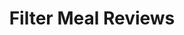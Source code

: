 ---
type: event
id: event.filter_meal_reviews
feature_id: feature.meal_reviews
title: Filter Meal Reviews
description: |
  Triggered when the user applies filters to the meal reviews displayed in the History tab of the Meal Reviews Center. Allows filtering by date range, meal type, sentiment, or rating.

preconditions:
  screens:
    - screen.meal_reviews_center: state.rendered
  components:
    - component.filter_sort_bar: state.rendered
    - component.review_card_list: state.rendered

trigger:
  trigger_type: user_action
  component: component.filter_sort_bar
  screen: screen.meal_reviews_center

api_request:
  endpoint: endpoint.api.meal-review_completed.GET
  method: GET
  url: /api/meal-review/completed
  parameters:
    - name: date_from
      description: Start date for filtering.
    - name: date_to
      description: End date for filtering.
    - name: sentiment
      description: Filter by sentiment (positive, neutral, negative).
    - name: rating
      description: Filter by minimum rating (1-5).
  description: Fetches filtered meal reviews based on user selections.

db_interactions:
  relational:
    - table.meal_reviews:
        actions:
          - "Query filtered reviews based on user selections."
  graph: []

state_changes:
  components:
    - component.review_card_list:
        state: state.loading
        description: "Review list shows loading state while fetching filtered data."
    - component.filter_sort_bar:
        state: state.applied
        description: "Filter bar shows active filters that have been applied."

navigation: []

next_possible_events:
  - event.sort_meal_reviews
  - event.clear_filters

responses:
  - Updates the review list with filtered results.
  - Shows the count of filtered results.
  - Displays empty state if no reviews match the filters.
  - Preserves filter selections for the session.
--- 